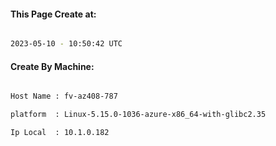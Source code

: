 
   
#### This Page Create at:

```bash

2023-05-10 - 10:50:42 UTC

```

#### Create By Machine:

```bash

Host Name : fv-az408-787

platform  : Linux-5.15.0-1036-azure-x86_64-with-glibc2.35

Ip Local  : 10.1.0.182

```

